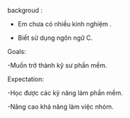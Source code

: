 backgroud : 

- Em chưa có nhiều kinh nghiệm .

- Biết sử dụng ngôn ngữ C.

Goals:

-Muốn trở thành kỹ sư phần mềm.

Expectation:

-Học được các kỹ năng làm phần mềm.

-Nâng cao khả năng làm việc nhóm.
